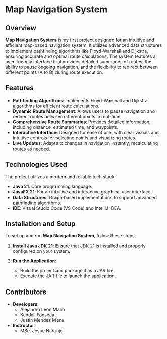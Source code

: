 # Map Navigation System

## Overview

**Map Navigation System** is my first project designed for an intuitive and efficient map-based navigation system. It utilizes advanced data structures to implement pathfinding algorithms like Floyd-Warshall and Dijkstra, ensuring accurate and optimal route calculations. The system features a user-friendly interface that provides detailed summaries of routes, the ability to pause ongoing navigation, and the flexibility to redirect between different points (A to B) during route execution.

## Features

- **Pathfinding Algorithms**: Implements Floyd-Warshall and Dijkstra algorithms for efficient route calculations.
- **Dynamic Route Management**: Allows users to pause navigation and redirect routes between different points in real-time.
- **Comprehensive Route Summaries**: Provides detailed information, including distance, estimated time, and waypoints.
- **Interactive Interface**: Designed for ease of use, with clear visuals and intuitive controls for selecting points and visualizing routes.
- **Live Updates**: Adapts to changes in navigation instantly, recalculating routes as needed.

## Technologies Used

The project utilizes a modern and reliable tech stack:

- **Java 21**: Core programming language.
- **JavaFX 21**: For an intuitive and interactive graphical user interface.
- **Data Structures**: Graph-based implementations to support advanced pathfinding algorithms.
- **IDE**: Visual Studio Code (VS Code) and IntelliJ IDEA.

## Installation and Setup

To set up and run **Map Navigation System**, follow these steps:

1. **Install Java JDK 21**: Ensure that JDK 21 is installed and properly configured on your system.

2. **Run the Application**:
   - Build the project and package it as a JAR file.
   - Execute the JAR file to launch the application.

## Contributors

- **Developers**:
  - Alejandro León Marín
  - Kendall Fonseca
  - Justin Mendez Mena
- **Instructor**:
  - MSc. Josue Naranjo 
